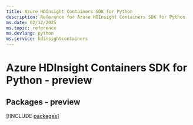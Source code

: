 ```yaml
---
title: Azure HDInsight Containers SDK for Python
description: Reference for Azure HDInsight Containers SDK for Python
ms.date: 02/12/2025
ms.topic: reference
ms.devlang: python
ms.service: hdinsightcontainers
---
```

# Azure HDInsight Containers SDK for Python - preview
## Packages - preview
[!INCLUDE [packages](hdinsight-containers-index.md)]